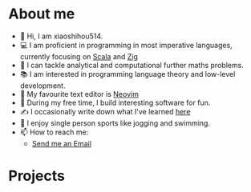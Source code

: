 # About me

- 👋 Hi, I am xiaoshihou514.
- 💻 I am proficient in programming in most imperative languages, currently focusing on [Scala](https://scala-lang.org) and [Zig](https://ziglang.org) 
- 💪 I can tackle analytical and computational further maths problems.
- 📚 I am interested in programming language theory and low-level development.
- 📝 My favourite text editor is [Neovim](https://neovim.io)
- 👀 During my free time, I build interesting software for fun.
- ✍️ I occasionally write down what I've learned [here](/blogs/index)
- 🏃 I enjoy single person sports like jogging and swimming.
- 📫 How to reach me:
  - [Send me an Email](mailto:xiaoshihou@tutamail.com)

# Projects

<script setup> 
  import ProjectCard from './components/ProjectCard.vue'
</script>

<ProjectCard title="ndpc" desc="Natural deduction proof compiler" lang="Scala" lang_color="#C12C40" href="/ndpc" />

<ProjectCard title="aristotle" desc="Easy to use gui frontend for ndpc" lang="C++" lang_color="#F34B7C" href="/ndpc/aristotle" />

<ProjectCard title="zig-buffer-kit" desc="Data structures for building a text buffer in zig" lang="Zig" lang_color="#EC905B" href="/zig-buffer-kit" />

<ProjectCard title="guard.nvim (Lead maintainer)" desc="Async fast minimalist formatting plugin for Neovim" lang="Lua" lang_color="#00007F" href="https://github.com/nvimdev/guard.nvim" />

<ProjectCard title="wrench" desc="Minimal alternative to GNU make for your C project" lang="Python" lang_color="#3571A5" href="https://github.com/xiaoshihou514/wrench" />

<ProjectCard title="notes" desc="Extremely minimalist note taking app with flutter" lang="Dart" lang_color="#00B3AA" href="https://github.com/xiaoshihou514/notes" />
